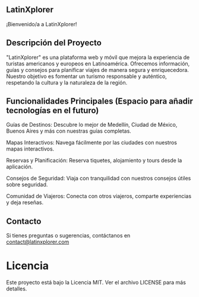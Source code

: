 
## LatinXplorer

¡Bienvenido/a a LatinXplorer!


## Descripción del Proyecto

"LatinXplorer" es una plataforma web y móvil que mejora la experiencia de turistas americanos y europeos en Latinoamérica. Ofrecemos información, guías y consejos para planificar viajes de manera segura y enriquecedora. Nuestro objetivo es fomentar un turismo responsable y auténtico, respetando la cultura y la naturaleza de la región.
## Funcionalidades Principales (Espacio para añadir tecnologías en el futuro)

Guías de Destinos: Descubre lo mejor de Medellín, Ciudad de México, Buenos Aires y más con nuestras guías completas.


Mapas Interactivos: Navega fácilmente por las ciudades con nuestros mapas interactivos.


Reservas y Planificación: Reserva tiquetes, alojamiento y tours desde la aplicación.


Consejos de Seguridad: Viaja con tranquilidad con nuestros consejos útiles sobre seguridad.


Comunidad de Viajeros: Conecta con otros viajeros, comparte experiencias y deja reseñas.
## Contacto

Si tienes preguntas o sugerencias, contáctanos en contact@latinxplorer.com
# Licencia

Este proyecto está bajo la Licencia MIT. Ver el archivo LICENSE para más detalles.

